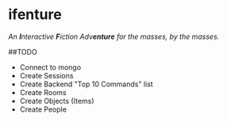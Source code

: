 ifenture
========

_An **I**nteractive **F**iction Adv**enture** for the masses, by the masses._


##TODO
- Connect to mongo
- Create Sessions
- Create Backend "Top 10 Commands" list
- Create Rooms
- Create Objects (Items)
- Create People	